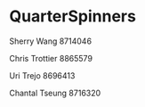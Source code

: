 # QuarterSpinners

Sherry Wang 
8714046

Chris Trottier
8865579

Uri Trejo
8696413

Chantal Tseung
8716320
